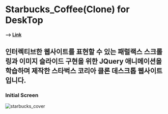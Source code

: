 # Starbucks_Coffee(Clone) for DeskTop

#### --> [Link](https://www.juni-official.com/starbucks)

## 인터렉티브한 웹사이트를 표현할 수 있는 패럴랙스 스크롤링과 이미지 슬라이드 구현을 위한 JQuery 애니메이션을 학습하며 제작한 스타벅스 코리아 클론 데스크톱 웹사이트입니다.

### Initial Screen

![starbucks_cover](https://user-images.githubusercontent.com/38034518/121363276-c3e53d00-c971-11eb-8223-e181250da1fd.png)
